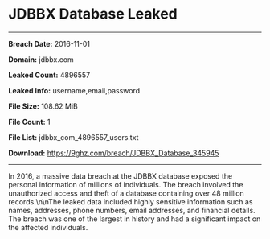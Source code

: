 # JDBBX Database Leaked

------------
**Breach Date:** 2016-11-01

**Domain:** jdbbx.com

**Leaked Count:** 4896557

**Leaked Info:** username,email,password

**File Size:** 108.62 MiB

**File Count:** 1

**File List:** jdbbx_com_4896557_users.txt

**Download:** https://9ghz.com/breach/JDBBX_Database_345945

------------
In 2016, a massive data breach at the JDBBX database exposed the personal information of millions of individuals. The breach involved the unauthorized access and theft of a database containing over 48 million records.\n\nThe leaked data included highly sensitive information such as names, addresses, phone numbers, email addresses, and financial details. The breach was one of the largest in history and had a significant impact on the affected individuals.
